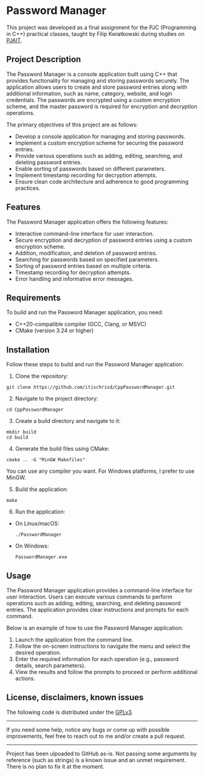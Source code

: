 # Password Manager

This project was developed as a final assignment for the PJC (Programming in C++) practical classes, taught by Filip Kwiatkowski during studies on [PJAIT](https://www.pja.edu.pl/en/).

## Project Description

The Password Manager is a console application built using C++ that provides functionality for managing and storing
passwords securely. The application allows users to create and store password entries along with additional information,
such as name, category, website, and login credentials. The passwords are encrypted using a custom encryption scheme,
and the master password is required for encryption and decryption operations.

The primary objectives of this project are as follows:

- Develop a console application for managing and storing passwords.
- Implement a custom encryption scheme for securing the password entries.
- Provide various operations such as adding, editing, searching, and deleting password entries.
- Enable sorting of passwords based on different parameters.
- Implement timestamp recording for decryption attempts.
- Ensure clean code architecture and adherence to good programming practices.

## Features

The Password Manager application offers the following features:

- Interactive command-line interface for user interaction.
- Secure encryption and decryption of password entries using a custom encryption scheme.
- Addition, modification, and deletion of password entries.
- Searching for passwords based on specified parameters.
- Sorting of password entries based on multiple criteria.
- Timestamp recording for decryption attempts.
- Error handling and informative error messages.

## Requirements

To build and run the Password Manager application, you need:

- C++20-compatible compiler (GCC, Clang, or MSVC)
- CMake (version 3.24 or higher)

## Installation

Follow these steps to build and run the Password Manager application:

1. Clone the repository:

  ```
  git clone https://github.com/itischrisd/CppPasswordManager.git
  ```

2. Navigate to the project directory:

  ```
  cd CppPasswordManager
  ```

3. Create a build directory and navigate to it:

  ```
  mkdir build
  cd build
  ```

4. Generate the build files using CMake:

  ```
  cmake .. -G "MinGW Makefiles"
  ```
You can use any compiler you want. For Windows platforms, I prefer to use MinGW.

5. Build the application:

  ```
  make
  ```

6. Run the application:

- On Linux/macOS:

  ```
  ./PasswordManager
  ```

- On Windows:

  ```
  PasswordManager.exe
  ```

## Usage

The Password Manager application provides a command-line interface for user interaction. Users can execute various
commands to perform operations such as adding, editing, searching, and deleting password entries. The application
provides clear instructions and prompts for each command.

Below is an example of how to use the Password Manager application:

1. Launch the application from the command line.
2. Follow the on-screen instructions to navigate the menu and select the desired operation.
3. Enter the required information for each operation (e.g., password details, search parameters).
4. View the results and follow the prompts to proceed or perform additional actions.

## License, disclaimers, known issues

The following code is distributed under the [GPLv3](./LICENSE).

---

If you need some help, notice any bugs or come up with possible improvements, feel free to reach out to me and/or create a pull request.

---

Project has been ulpoaded to GitHub as-is. Not passing some arguments by reference (such as strings) is a known issue and an unmet requirement. There is no plan to fix it at the moment.
